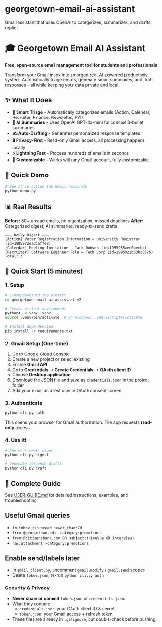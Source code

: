 # georgetown-email-ai-assistant
Gmail assistant that uses OpenAI to categorizes, summarizes, and drafts replies.
# 🎓 Georgetown Email AI Assistant

**Free, open-source email management tool for students and professionals**

Transform your Gmail inbox into an organized, AI-powered productivity system. Automatically triage emails, generate smart summaries, and draft responses - all while keeping your data private and local.

## ✨ What It Does

- **🤖 Smart Triage** - Automatically categorizes emails (Action, Calendar, Recruiter, Finance, Newsletter, FYI)
- **📝 AI Summaries** - Uses OpenAI GPT-4o-mini for concise 3-bullet summaries
- **✍️ Auto-Drafting** - Generates personalized response templates
- **🔒 Privacy-First** - Read-only Gmail access, all processing happens locally
- **⚡ Lightning Fast** - Process hundreds of emails in seconds
- **🎯 Customizable** - Works with any Gmail account, fully customizable

## 🚀 Quick Demo

```bash
# See it in action (no Gmail required)
python demo.py
```

## 📊 Real Results

**Before:** 50+ unread emails, no organization, missed deadlines
**After:** Categorized digest, AI summaries, ready-to-send drafts

```
=== Daily Digest ===
[Action] Voter Registration Information — University Registrar (id=1995972ea3daffe8)
[Calendar] Meeting Invitation — Jack Dobson (id=1995955aec0becbc)  
[Recruiter] Software Engineer Role — Tech Corp (id=1995921b33bc857b)
Total: 3
```

## 🚀 Quick Start (5 minutes)

### 1. Setup
```bash
# Clone/download the project
cd georgetown-email-ai-assistant-v2

# Create virtual environment
python3 -m venv .venv
source .venv/bin/activate  # On Windows: .venv\Scripts\activate

# Install dependencies
pip install -r requirements.txt
```

### 2. Gmail Setup (One-time)
1. Go to [Google Cloud Console](https://console.cloud.google.com/)
2. Create a new project or select existing
3. Enable **Gmail API**
4. Go to **Credentials** → **Create Credentials** → **OAuth client ID**
5. Choose **Desktop application**
6. Download the JSON file and save as `credentials.json` in the project folder
7. Add your email as a test user in OAuth consent screen

### 3. Authenticate
```bash
python cli.py auth
```
This opens your browser for Gmail authorization. The app requests **read-only** access.

### 4. Use It!
```bash
# See your email digest
python cli.py digest

# Generate response drafts
python cli.py draft
```

## 📖 Complete Guide
See [USER_GUIDE.md](USER_GUIDE.md) for detailed instructions, examples, and troubleshooting.

## Useful Gmail queries
- `in:inbox is:unread newer_than:7d`
- `from:@georgetown.edu -category:promotions`
- `from:@citizensbank.com OR subject:(HireVue OR interview)`
- `has:attachment -category:promotions`

## Enable send/labels later
- In `gmail_client.py`, uncomment `gmail.modify` / `gmail.send` scopes
- Delete `token.json`, re-run `python cli.py auth`

### Security & Privacy

- **Never share or commit** `token.json` or `credentials.json`.
- What they contain:
  - `credentials.json`: your OAuth client ID & secret
  - `token.json`: your Gmail access + refresh token
- These files are already in `.gitignore`, but double-check before pushing.
